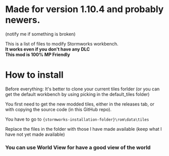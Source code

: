 # Made for version 1.10.4 and probably newers.
(notify me if something is broken)

This is a list of files to modify Stormworks workbench. <br>
**It works even if you don't have any DLC**<br>
**This mod is 100% MP Friendly**

# How to install
Before everything: It's better to clone your current tiles forlder (or you can get the default workbench by using picking in the default_tiles folder)

You first need to get the new modded tiles, either in the releases tab, or with copying the source code (in this GitHub repo).

You have to go to `{stormworks-installation-folder}\rom\data\tiles`

Replace the files in the folder with those I have made available (keep what I have not yet made available)

<h3>You can use World View for have a good view of the world</h3>
